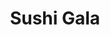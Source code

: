 ---
layout: place
title: "Sushi Gala"
permalink: /california/los-angeles/sushi-gala.html
stateAbbr: CA
stateName: California
cityName: Los Angeles
place_id: ChIJbwC37EfGwoARDBM2QlVU3a4
photos:
  - name: >-
      places/ChIJbwC37EfGwoARDBM2QlVU3a4/photos/AeeoHcJej3dDsp8v-LloiiHQdny01mZRD6qt7rtw68qURFMFR03IGL-84DYdrZ_CyZAi6otCODNnwxR_zVKUP4P_evYzGBAk7CC3TkyCpT4O398xssDJ2OUO0w4BrvEv4u1wYVcrKVF_E19HAlt4vFheYNRoEEH-wzsixPvrdbLDTIElbQwXBSHhBKvWbaYTCpyaV0BlIUDCyv3-SwGRwOo-hH-wTaMBDo9gnItb-5T7grSgIhfQ_WypIGJOwiYk-aTffHPijCJjTA84LpPt4hVN4DppZDjAVPF9BvM8mOdRFSVocw
    widthPx: 1830
    heightPx: 2438
    authorAttributions:
      - displayName: Sushi Gala
        uri: https://maps.google.com/maps/contrib/102064744039062759945
        photoUri: >-
          https://lh3.googleusercontent.com/a-/ALV-UjWDvGDc56pfCjpSMRvb5SbPVjqoM_r4po4qKqmkme7WwljdDPM=s100-p-k-no-mo
    flagContentUri: >-
      https://www.google.com/local/imagery/report/?cb_client=maps_api_places.places_api&image_key=!1e10!2sAF1QipPBjCOyU7MxgwgPSTEJt-mIbWWAgxupoIjHv97r&hl=en-US
    googleMapsUri: >-
      https://www.google.com/maps/place//data=!3m4!1e2!3m2!1sAF1QipPBjCOyU7MxgwgPSTEJt-mIbWWAgxupoIjHv97r!2e10!4m2!3m1!1s0x80c2c647ecb7006f:0xaedd54554236130c
  - name: >-
      places/ChIJbwC37EfGwoARDBM2QlVU3a4/photos/AeeoHcLbGMNvwnc_HbPDOgd4godrdfL-vVm5i5oA5nsRALF74e6ObNX9uCS2x5XfkyVtGzYDCHFAPdBQZ-z6IgavGq3nWDootoFeq0z1lcu2y_uPmu6rqsNpKHZqGRmQqgnUm_UZj8ORSSn0n0y01mFYSx67X6SdASS_tWFt0Zu4xOMHvIVnFWQyNJuohjhxIPXPqWBAZHxhtihgYCDRgZlcRcMC-fk70hX1mMNmU5CnsMrBeE-AW1QgSpHx6B7wLjGqQ0DS_3FKP7qXp1UCt8O25ZTRyRoosR8gwwmn1IFolHOnIA
    widthPx: 4800
    heightPx: 3199
    authorAttributions:
      - displayName: Sushi Gala
        uri: https://maps.google.com/maps/contrib/102064744039062759945
        photoUri: >-
          https://lh3.googleusercontent.com/a-/ALV-UjWDvGDc56pfCjpSMRvb5SbPVjqoM_r4po4qKqmkme7WwljdDPM=s100-p-k-no-mo
    flagContentUri: >-
      https://www.google.com/local/imagery/report/?cb_client=maps_api_places.places_api&image_key=!1e10!2sAF1QipNigxt7-GWqVmjH57u5TcsaRvgtMPt24fIL176q&hl=en-US
    googleMapsUri: >-
      https://www.google.com/maps/place//data=!3m4!1e2!3m2!1sAF1QipNigxt7-GWqVmjH57u5TcsaRvgtMPt24fIL176q!2e10!4m2!3m1!1s0x80c2c647ecb7006f:0xaedd54554236130c
  - name: >-
      places/ChIJbwC37EfGwoARDBM2QlVU3a4/photos/AeeoHcJgZhfFHJVHHsaxtvgMYmZPs9S-i91rziZ2XiB0lgJegTpxCrdDce6csWJXP0X8BkM-MYjmTielLva03hfmLlelnnCSErgQbjw5_RSs1Fg2CTeAPUIBTH_ItlGKddYlV7x2cnfBYjBMxZQzJ_4NgPw7Rw7XEey1TjhqWx7K57k2ls-gzJv21ePV_alkfo5qhTN3JztEyGaV9aR1kScyGzdQNs-ReZVonOudaE7LPa5cjR_DOFaOgc1E3ysA75W8GGSZ7h2ptMKKUZxxs8sFbWlj-z6KO2OhVZEscH9p6zr0o7q1eRRJl5mCb6ZDFvUcB2AReNHmpHkdF6N1T_6oVUHWuvyCTn6bqzbPgoub_6VH7Zv2sbw-Jb9Nr4VcqSadBLZWTGYJqvVHfz1pIe6Qmu7k6Bsh3In_iY3I5-MGWKs
    widthPx: 3024
    heightPx: 4032
    authorAttributions:
      - displayName: Pyro Lyon
        uri: https://maps.google.com/maps/contrib/102776739633274084781
        photoUri: >-
          https://lh3.googleusercontent.com/a-/ALV-UjUx3_Jd-u0O5C29DnIkda4wT5ZqicUmMp_0fNvK5GGQ7IK5aW4=s100-p-k-no-mo
    flagContentUri: >-
      https://www.google.com/local/imagery/report/?cb_client=maps_api_places.places_api&image_key=!1e10!2sCIHM0ogKEICAgIC_y86GSg&hl=en-US
    googleMapsUri: >-
      https://www.google.com/maps/place//data=!3m4!1e2!3m2!1sCIHM0ogKEICAgIC_y86GSg!2e10!4m2!3m1!1s0x80c2c647ecb7006f:0xaedd54554236130c
  - name: >-
      places/ChIJbwC37EfGwoARDBM2QlVU3a4/photos/AeeoHcJi1U0nceFDKKY5xLm7a3XOaeP5geS8iU6sgMff6H6jZA2dVyEZiui9idE9GjhiGMjaDtClzKudi_bTgBGRjSzycP2yeLv5nTFGsbIPqYOauXg2zNlw8a95_oWt-MkvWI6HZLHuY2I2VGDMYlZEaJzLZG19PeXcvS4i4vFBoQnnnYClATEtalsg4rfraWDbI-9oR8-caarC9EsBOrQ_YLGGLgZ5FHGjI38BDIVqqbLmKh-7HIar8bgAbHxfXIdolfglQkakdv8xZfVV7g0QWpR7n9kQNWe2ctY13tCleDO5FMnvXk47mHglNWrsUxlsp1-8UiwfWAfJFhHndE0TLx9I_kpIEeCubQ_iTXXT754RKgX5dhgmDWrIUluzJdEjn-nnXaLHGCBjwWeZwF6ghNv5pAN5SELt7ielIlKPtsjVvw
    widthPx: 4800
    heightPx: 3600
    authorAttributions:
      - displayName: Riyan Ali Khan
        uri: https://maps.google.com/maps/contrib/104501630756229422504
        photoUri: >-
          https://lh3.googleusercontent.com/a-/ALV-UjUCJQkyP46TGC_rcCPLNubbMgLIEx8mIuANuwG-yOw1aCbjmaTQ=s100-p-k-no-mo
    flagContentUri: >-
      https://www.google.com/local/imagery/report/?cb_client=maps_api_places.places_api&image_key=!1e10!2sCIHM0ogKEICAgICf7pOYYQ&hl=en-US
    googleMapsUri: >-
      https://www.google.com/maps/place//data=!3m4!1e2!3m2!1sCIHM0ogKEICAgICf7pOYYQ!2e10!4m2!3m1!1s0x80c2c647ecb7006f:0xaedd54554236130c
  - name: >-
      places/ChIJbwC37EfGwoARDBM2QlVU3a4/photos/AeeoHcJayU0lcmD4_Zw2XnGWx3Hy9zU-Y1mcnpTHOf6441Eg9pqOD1NTdas5tSBFWGkBWYenuxjbvEFowLur6R9s0nSyYVm_qYyc6M9AYV2VZkdb1VEU4mHhVFxiPIKyA5rqY3FD9yZj4y1N17rXzqMEWfUpLxj-zF948kyz-Ww66pzZmEtgbzXJr3SNHxppjTJd-7f1_0gbx6ZR4b3Ty_E-6ROtyxB_FC7yf53DM6pcYg8uxzhOhrLb2SdSTx2LD128daSIT0LLZUF_2FXM6K4hxprQb4XNgs29GQHnSKvtnFNGTg
    widthPx: 1550
    heightPx: 2134
    authorAttributions:
      - displayName: Sushi Gala
        uri: https://maps.google.com/maps/contrib/102064744039062759945
        photoUri: >-
          https://lh3.googleusercontent.com/a-/ALV-UjWDvGDc56pfCjpSMRvb5SbPVjqoM_r4po4qKqmkme7WwljdDPM=s100-p-k-no-mo
    flagContentUri: >-
      https://www.google.com/local/imagery/report/?cb_client=maps_api_places.places_api&image_key=!1e10!2sAF1QipOp7xH314vlrtW-RBHqANoK1ObXYVRVhCz7uNhV&hl=en-US
    googleMapsUri: >-
      https://www.google.com/maps/place//data=!3m4!1e2!3m2!1sAF1QipOp7xH314vlrtW-RBHqANoK1ObXYVRVhCz7uNhV!2e10!4m2!3m1!1s0x80c2c647ecb7006f:0xaedd54554236130c
  - name: >-
      places/ChIJbwC37EfGwoARDBM2QlVU3a4/photos/AeeoHcKBRMqLOSKrJCTR92_muHcBYycMRZYGGQsZTjgOX6acA5SCadb1WJBwTqNBLpnjtyEKc_ere7Ui8ecHC3JhNo-2O-2tnOTd_q9iVgYFBdm2WSRP7NHoJgFeu1D-OOOp7enst5sqKcaSVvRpS6n_klE_ojpHA3NRHGTwCJwD0E5HjI_3xLPgzj7w3er4XG75_US_bgPifYEQKi1D582F6HF0Gtfae-7UDuvtthyp9j86T-D5zXs3sI4AlkMeZ8Th-YQY-ioa866MY5GL11Vk636MDgH79_1HoEPSwDhKY_1XZwIIp_lLXQs9CMdKNxPREPulpT8xcwDQxyfOwkroT7KtbSueR5FFutZjlsqCTv0O493UQLAabyhK3Mywza5DrCtABK3BIHKmYCpO0q6wdguk0zRId1pV0nHl4LFJruXxxQ
    widthPx: 3968
    heightPx: 2976
    authorAttributions:
      - displayName: K masa
        uri: https://maps.google.com/maps/contrib/103764489132475324627
        photoUri: >-
          https://lh3.googleusercontent.com/a/ACg8ocLUwSCRi1WqW-ValZsJYh3CR2yseVOpOQ2BKZuCYp__Rrdz7g=s100-p-k-no-mo
    flagContentUri: >-
      https://www.google.com/local/imagery/report/?cb_client=maps_api_places.places_api&image_key=!1e10!2sCIHM0ogKEICAgICTiM-TNg&hl=en-US
    googleMapsUri: >-
      https://www.google.com/maps/place//data=!3m4!1e2!3m2!1sCIHM0ogKEICAgICTiM-TNg!2e10!4m2!3m1!1s0x80c2c647ecb7006f:0xaedd54554236130c
  - name: >-
      places/ChIJbwC37EfGwoARDBM2QlVU3a4/photos/AeeoHcL7i7Hm9KJ_knEhJtw3Gnd3ciRRbsMaaXtguHg_F3G3Tx0flUXIypRxHMdmbYm-NHDb5_x5ok7L7zzTgCME5p-6-faI5ZQvL7FTt6VNwJV_xcB7nPYkYypJG-KCVmDEw_dWbZfeUTOqV7A8J3GK6-d8APoteyrWv-Od3mhaB70u8PuWOPIXR5rAZ_hortYP6hTkRxzQ2jL3CDOU1SF_tl1fPniSv_nXihznyOsYsiMoowPQTfSwbzD8INtGqi256iLkFeKFpHw6oLMmtgGTOYR91b_fjRcZKEfLALjPB0c4IaqiDJ4co9LwNrJqR3Bh2ZUFaNQ8GB8pU42W8WWir4Z9roM8fLvnpvwBSVJqJx2jzHNNoVO7aJbGVQoXgAMMX8HN2p_jRcr2O40JlDZJSDlJgAmpz9lVc7uBeGGcSwjlFg
    widthPx: 3000
    heightPx: 4000
    authorAttributions:
      - displayName: Stephen Lee
        uri: https://maps.google.com/maps/contrib/114170346783709453335
        photoUri: >-
          https://lh3.googleusercontent.com/a/ACg8ocLeSDVEzWqTecu_4Sa9YNZ-xzm49M3mcZ_iEaeuJ4lcpBciDg=s100-p-k-no-mo
    flagContentUri: >-
      https://www.google.com/local/imagery/report/?cb_client=maps_api_places.places_api&image_key=!1e10!2sCIHM0ogKEICAgIDzhsCpaQ&hl=en-US
    googleMapsUri: >-
      https://www.google.com/maps/place//data=!3m4!1e2!3m2!1sCIHM0ogKEICAgIDzhsCpaQ!2e10!4m2!3m1!1s0x80c2c647ecb7006f:0xaedd54554236130c
  - name: >-
      places/ChIJbwC37EfGwoARDBM2QlVU3a4/photos/AeeoHcKXsGSA186oBbYU5Aw2GFs_JbSJjhG4PJs8noAIYLqC4gSMoM4Iw1M4Dkg-PWWJ54fWEsI8M7a5X7_T5M81xkA9F7giZHALiyxUlt8y_Qtxbq-cFEYegSd1GOzfq7j-agTYoEZq8S518DEeuchzu_9s_zsG9uoDFnl1UGFmKGWvU8br5qw7jhX8OM-ecOo91DvDuYznFnllKsTMwDohSoDCvykwN8PIUBTODkJC7J4uX7KVEFrdDybMNyP-iMmVnGMOV9Z16ap--y3d64AntxEqPZAPXQVNEDIKl-Y7NaxYvxFMw_i-tIDTvIr4XKqbTQGbyKv-IWYKSN-ANoi3IkiwXv3m506PtbTg7G_qrKnCHXg3DCCS1AxVs-_4HliyqrurUcHTACFtx_GSooeaKQGCKbDr3pQy4CXGh6SKISfMoPwG
    widthPx: 3000
    heightPx: 4000
    authorAttributions:
      - displayName: Floyd Ancheta
        uri: https://maps.google.com/maps/contrib/107487213970640496619
        photoUri: >-
          https://lh3.googleusercontent.com/a/ACg8ocJQnvQ2dPa4NQOYACEwO4db0o-czah1tnU4qTYr5NdFAADoMQ=s100-p-k-no-mo
    flagContentUri: >-
      https://www.google.com/local/imagery/report/?cb_client=maps_api_places.places_api&image_key=!1e10!2sCIHM0ogKEICAgICfjsHSmwE&hl=en-US
    googleMapsUri: >-
      https://www.google.com/maps/place//data=!3m4!1e2!3m2!1sCIHM0ogKEICAgICfjsHSmwE!2e10!4m2!3m1!1s0x80c2c647ecb7006f:0xaedd54554236130c
  - name: >-
      places/ChIJbwC37EfGwoARDBM2QlVU3a4/photos/AeeoHcLwZuUsmhv28Wi9awGEbLo3FDtXJcZMIxAXeXNHuMWCAb66L3VPOIBcKhnDvYTJXWNE_5wnCrv5xKWq_h5w-L7rsApg3zNzZDcpuYzQsGFkbeSzrlwzfzpDosAHNMgJPObW-qa6ZR_IMgXJXQea_YulNqZTA-K4sCcEUCAvASqTJtaIIvW9y-OH00kvU8zikQrc8sawrEmBx_9KZ0RbJyrSGVTa5Zs1MQIoDfKn9jxx18aHXfVYmK5576mNihd-dFqumiiCugGhvGToezhUxUqj2SWH16k0Vqgdc70SY6drDZXUO9k0qt7tpfSAHnb2xX7PEkjhC2yk3VNkrRaDGaOQXwCWp9adiJcnqsQlU36l-USBiejflxbUDrJ-1ko5wbcmBaLFV-261rTOvDr0-O-3dfaI-8oMYOEKeUKe5_8
    widthPx: 3000
    heightPx: 4000
    authorAttributions:
      - displayName: Floyd Ancheta
        uri: https://maps.google.com/maps/contrib/107487213970640496619
        photoUri: >-
          https://lh3.googleusercontent.com/a/ACg8ocJQnvQ2dPa4NQOYACEwO4db0o-czah1tnU4qTYr5NdFAADoMQ=s100-p-k-no-mo
    flagContentUri: >-
      https://www.google.com/local/imagery/report/?cb_client=maps_api_places.places_api&image_key=!1e10!2sCIHM0ogKEICAgICfxNTAKg&hl=en-US
    googleMapsUri: >-
      https://www.google.com/maps/place//data=!3m4!1e2!3m2!1sCIHM0ogKEICAgICfxNTAKg!2e10!4m2!3m1!1s0x80c2c647ecb7006f:0xaedd54554236130c
  - name: >-
      places/ChIJbwC37EfGwoARDBM2QlVU3a4/photos/AeeoHcLTwZSFODmmyyWaKafbjsXeG8W9i1YbXr4h1fEhA0lI8zkiZFtE7hRo6ajU5KL50WKSDf17QrqUXaV0QYlxsZ0_QPlYYOf2PNoxLax_xSkBYiduCUqiupENpsfjB2DrNX6BI1FWxNmhP9p6rTn0Shv2D6yha7vdsc4oqXnW_CMyVrO0IOLaPMXM-s4QrZrVyzk_XgeHrSwXZv8c5MwMNo17i40UlRjxWc0EkzQhCewxAeoCrfYWh2MAnXSpEU6JNF0Z4gSZtlawFymKIsfw7JqlRVv11O1GD1xsCxzz6QxKvTsuoBSWG8uj3UPxZ_t3EBiTVzs-I7PO1Y2Hm92e5fs_GmKOFiipnSFdMGW46P_l2da8kjJpRj5r0v3SurcHx3U99hZl0JGPJvW4OWUQlnPhlRR0o5O6KIjpSH3PuQp87A
    widthPx: 4032
    heightPx: 3024
    authorAttributions:
      - displayName: Xiao Chen
        uri: https://maps.google.com/maps/contrib/111402030136986492921
        photoUri: >-
          https://lh3.googleusercontent.com/a-/ALV-UjWitgltL4qL9r1jWJSr7Ad5HNo6HsVhPk2AHH2f-YDdqqUVK8s=s100-p-k-no-mo
    flagContentUri: >-
      https://www.google.com/local/imagery/report/?cb_client=maps_api_places.places_api&image_key=!1e10!2sCIHM0ogKEICAgIDT6LnfOQ&hl=en-US
    googleMapsUri: >-
      https://www.google.com/maps/place//data=!3m4!1e2!3m2!1sCIHM0ogKEICAgIDT6LnfOQ!2e10!4m2!3m1!1s0x80c2c647ecb7006f:0xaedd54554236130c
address: 103 Japanese Village Plaza Mall, Los Angeles, CA 90012, USA
street: 103 Japanese Village Plaza Mall
city: Los Angeles
state: CA
zip: '90012'
country: USA
neighborhood: Downtown Los Angeles
latitude: '34.049305'
longitude: '-118.239780'
accessibility_options:
  wheelchairAccessibleParking: true
  wheelchairAccessibleEntrance: true
  wheelchairAccessibleRestroom: true
  wheelchairAccessibleSeating: true
business_status: OPERATIONAL
name: Sushi Gala
google_maps_links:
  directionsUri: >-
    https://www.google.com/maps/dir//''/data=!4m7!4m6!1m1!4e2!1m2!1m1!1s0x80c2c647ecb7006f:0xaedd54554236130c!3e0
  placeUri: https://maps.google.com/?cid=12600320057612309260
  writeAReviewUri: >-
    https://www.google.com/maps/place//data=!4m3!3m2!1s0x80c2c647ecb7006f:0xaedd54554236130c!12e1
  reviewsUri: >-
    https://www.google.com/maps/place//data=!4m4!3m3!1s0x80c2c647ecb7006f:0xaedd54554236130c!9m1!1b1
  photosUri: >-
    https://www.google.com/maps/place//data=!4m3!3m2!1s0x80c2c647ecb7006f:0xaedd54554236130c!10e5
primary_type: Japanese Restaurant
opening_hours:
  regular: null
  current: null
secondary_opening_hours:
  regular:
    weekdayDescriptions: null
    type: null
  current:
    weekdayDescriptions: null
    type: null
phone: (213) 687-4811
price_level: PRICE_LEVEL_MODERATE
price_range: $10 &ndash; $20
rating: '4.0'
rating_count: 397
website: >-
  https://www.sushigala.com/?utm_source=google&utm_medium=wix_google_business_profile&utm_campaign=13754010678618380216
description: null
reviews: null
parking_options: null
payment_options: null
allow_dogs: null
curbside_pickup: null
delivery: null
dine_in: null
good_for_children: null
good_for_groups: null
good_for_sports: null
live_music: null
menu_for_children: null
outdoor_seating: null
reservable: null
restroom: null
serves_beer: null
serves_breakfast: null
serves_brunch: null
serves_cocktails: null
serves_coffee: null
serves_dinner: null
serves_dessert: null
serves_lunch: null
serves_vegetarian_food: null
serves_wine: null
takeout: null

---